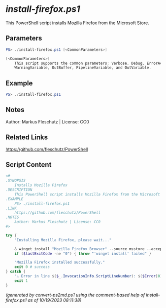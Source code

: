 *install-firefox.ps1*
================

This PowerShell script installs Mozilla Firefox from the Microsoft Store.

Parameters
----------
```powershell
PS> ./install-firefox.ps1 [<CommonParameters>]

[<CommonParameters>]
    This script supports the common parameters: Verbose, Debug, ErrorAction, ErrorVariable, WarningAction, 
    WarningVariable, OutBuffer, PipelineVariable, and OutVariable.
```

Example
-------
```powershell
PS> ./install-firefox.ps1

```

Notes
-----
Author: Markus Fleschutz | License: CC0

Related Links
-------------
https://github.com/fleschutz/PowerShell

Script Content
--------------
```powershell
<#
.SYNOPSIS
	Installs Mozilla Firefox
.DESCRIPTION
	This PowerShell script installs Mozilla Firefox from the Microsoft Store.
.EXAMPLE
	PS> ./install-firefox.ps1
.LINK
	https://github.com/fleschutz/PowerShell
.NOTES
	Author: Markus Fleschutz | License: CC0
#>

try {
	"Installing Mozilla Firefox, please wait..."

	& winget install "Mozilla Firefox Browser" --source msstore --accept-package-agreements --accept-source-agreements
	if ($lastExitCode -ne "0") { throw "'winget install' failed" }

	"Mozilla Firefox installed successfully."
	exit 0 # success
} catch {
	"⚠️ Error in line $($_.InvocationInfo.ScriptLineNumber): $($Error[0])"
	exit 1
}
```

*(generated by convert-ps2md.ps1 using the comment-based help of install-firefox.ps1 as of 10/19/2023 08:11:38)*
